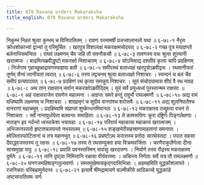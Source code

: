 ```yaml
---
title: 078 Ravana orders Makaraksha
title_english: 078 Ravana orders Makaraksha

---
```

<div class="audioEmbed"  caption="श्रीराम-हरिसीताराममूर्ति-घनपाठिभ्यां वचनम्" src="https://archive.org/download/Ramayana-recitation-Sriram-harisItArAmamUrti-Ghanapaati-v2/Kanda_6/Kanda_6_YK-078-Ravana_orders_Makaraksha_0.mp3"></div>
निकुम्भं निहतं श्रुत्वा कुम्भम् च विनिपातितम् ।  
रावणः परमामर्षी प्रजज्वालानलो यथा ॥ ६-७८-१  
नैरृतः क्रोधशोकाभ्यां द्वाभ्यां तु परिमूर्चितः ।  
खरपुत्र विशालाक्षं मकराक्षमचोदयत् ॥ ६-७८-२  
गच्छ पुत्र मयाज्ञप्तो बलेनाभिसमन्वितः ।  
राघवं लक्ष्मणम् चैव जहि तौ सवनौकसौ ॥ ६-७८-३  
तावणस्य वचः श्रुत्वा शूरमानी खरात्मजः ।  
बाढमित्यब्रवीद्धृष्टो मकराक्षो निशाचारम् ॥ ६-७८-४  
सोऽभिवाद्य दशग्रीवं कृत्वा चापि प्रदक्षिणम् ।  
निर्जगाम गृहाच्छुभ्राद्रावणस्याज्ञया बली ॥ ६-७८-५  
समीपस्थं बलाध्यक्षं खरपुत्रोऽब्रवीद्वचः ।  
रथमानीयतां तूर्णम् सैन्यं त्वानीयतां त्वरात् ॥ ६-७८-६  
तस्य तद्वचनम् श्रुत्वा बलाध्यक्षो निशाचरः ।  
स्यन्दनं च बलं चैव समीपं प्रत्यपादयत् ॥ ६-७८-७  
प्रदक्षिणं रथं कृत्वा समाहूय निशाचरः ।  
सूतं संचोदयामास शीग्रं वै रथ मावह ॥ ६-७८-८  
अथ तान् राक्षसान् सर्वान् मकराक्षोऽब्रवीदिदम् ।  
यूयं सर्वे प्रयुध्यध्वं पुरस्तान्मम राक्षसाः ॥ ६-७८-९  
अहं राक्षसराजेन रावणेन महात्मना ।  
आज्ञ्प्तः समरे हन्तुं रावुभौ रामल्क्ष्मणौ ॥ ६-७८-१०  
अद्य रामं वधिष्यामि लक्ष्मणम् च निशाचराः ।  
शाखामृगं च सुग्रीवं वानरांश्च शरोत्तमैः ॥ ६-७८-११  
अद्य शूलनिपातैश्च वानराणां महाचमूम् ।  
प्रदहिष्यामि संप्राप्तां शुष्केन्धनमिवानलः ॥ ६-७८-१२  
मकराक्षस्य तच्छ्रुत्वा वचनं ते निशाचराः ।  
सर्वे नानायुधोपेता बलवन्तः समाहिताः ॥ ६-७८-१३  
ते कामरूपिणः क्रूरा दंष्ट्रिणः पिङ्गलेक्षणाः ।  
मातङ्ग इव नर्दन्तो ध्वस्तकेशा भयावहाः ॥ ६-७८-१४  
परिवार्य महाकाया महाकायं खरात्मजम् ।  
अभिजघ्नस्ततो हृष्टाश्चलयन्तो नभस्तलम् ॥ ६-७८-१५  
शङ्खभेरीसहस्राणामाहतानां समन्ततः ।  
क्ष्वेलितास्फोटितानां च तत्र महानभूत् ॥ ६-७८-१६  
प्रभ्रष्टोऽथ करात्तस्य प्रतोदः सारथेस्तदा ।  
पपात सहसा दैवाद्ध्वजस्तस्य तु रक्षसः ॥ ६-७८-१७  
तस्य ते रथसम्युक्ता हया विक्रमवर्जिताः ।  
चरणैराकुलैर्गत्वा दीनाः सास्रमुखा ययुः ॥ ६-७८-१८  
प्रवाति पवनस्तस्मिन् सपांसुः खरदारुणः ।  
निर्याणे तस्य रौद्रस्य मकराक्षस्य दुर्मतेः ॥ ६-७८-१९  
तानि दृष्ट्वा निमित्तानि राक्षसा वीर्यवत्तमाः ।  
अचिन्त्य निर्गताः सर्वे यत्र तौ रामलक्ष्मणौ ॥ ६-७८-२०  
घनगजमहिषाङ्गतुल्यवर्णाः ।  
समरमुखेष्वसकृद्गदासिभिन्नाः ।  
अहमहमिति युद्धकौशलास्ते ।  
रजनिचराः परिबभ्रामुर्नदन्तः ॥ ६-७८-२१  
इत्यार्षे श्रीमद्रामायणे वाल्मीकीये आदिकाव्ये युद्धकांडे अष्टसप्ततितमः सर्गः